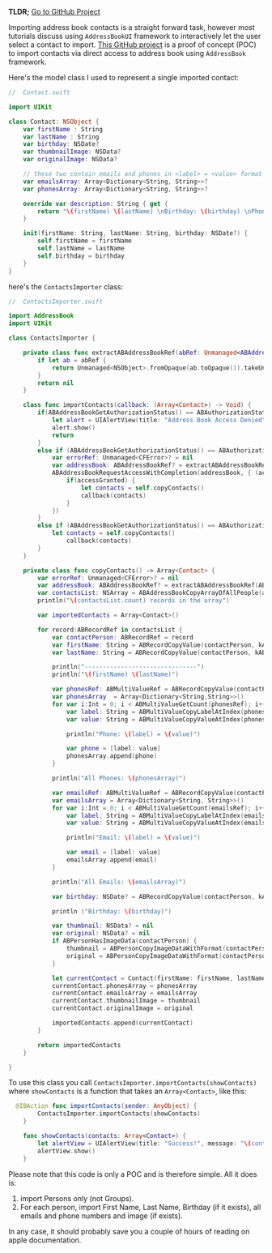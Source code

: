 <!--
.. title: How To Import iOS Address Book
.. slug: how-to-import-ios-address-book
.. date: 2014-09-12 20:59:52 UTC+05:00
.. tags: Programming, iOS, AddressBook, Swift
.. link:
.. description:
.. type: text
-->

**TLDR;** [Go to GitHub Project](https://github.com/ishaq/ContactsImporter)

Importing address book contacts is a straight forward task, however most tutorials discuss using `AddressBookUI` framework to interactively let the user select a contact to import. [This GitHub project](https://github.com/ishaq/ContactsImporter) is a proof of concept (POC) to import contacts via direct access to address book using `AddressBook` framework.

Here's the model class I used to represent a single imported contact:

```swift
//  Contact.swift

import UIKit

class Contact: NSObject {
    var firstName : String
    var lastName : String
    var birthday: NSDate?
    var thumbnailImage: NSData?
    var originalImage: NSData?

    // these two contain emails and phones in <label> = <value> format
    var emailsArray: Array<Dictionary<String, String>>?
    var phonesArray: Array<Dictionary<String, String>>?

    override var description: String { get {
        return "\(firstName) \(lastName) \nBirthday: \(birthday) \nPhones: \(phonesArray) \nEmails: \(emailsArray)\n\n"}
    }

    init(firstName: String, lastName: String, birthday: NSDate?) {
        self.firstName = firstName
        self.lastName = lastName
        self.birthday = birthday
    }
}
```

here's the `ContactsImporter` class:

```swift
//  ContactsImporter.swift

import AddressBook
import UIKit

class ContactsImporter {

    private class func extractABAddressBookRef(abRef: Unmanaged<ABAddressBookRef>!) -> ABAddressBookRef? {
        if let ab = abRef {
            return Unmanaged<NSObject>.fromOpaque(ab.toOpaque()).takeUnretainedValue()
        }
        return nil
    }

    class func importContacts(callback: (Array<Contact>) -> Void) {
        if(ABAddressBookGetAuthorizationStatus() == ABAuthorizationStatus.Denied || ABAddressBookGetAuthorizationStatus() == ABAuthorizationStatus.Restricted) {
            let alert = UIAlertView(title: "Address Book Access Denied", message: "Please grant us access to your Address Book in Settings -> Privacy -> Contacts", delegate: nil, cancelButtonTitle: "OK")
            alert.show()
            return
        }
        else if (ABAddressBookGetAuthorizationStatus() == ABAuthorizationStatus.NotDetermined) {
            var errorRef: Unmanaged<CFError>? = nil
            var addressBook: ABAddressBookRef? = extractABAddressBookRef(ABAddressBookCreateWithOptions(nil, &errorRef))
            ABAddressBookRequestAccessWithCompletion(addressBook, { (accessGranted: Bool, error: CFError!) -> Void in
                if(accessGranted) {
                    let contacts = self.copyContacts()
                    callback(contacts)
                }
            })
        }
        else if (ABAddressBookGetAuthorizationStatus() == ABAuthorizationStatus.Authorized) {
            let contacts = self.copyContacts()
                callback(contacts)
        }
    }

    private class func copyContacts() -> Array<Contact> {
        var errorRef: Unmanaged<CFError>? = nil
        var addressBook: ABAddressBookRef? = extractABAddressBookRef(ABAddressBookCreateWithOptions(nil, &errorRef))
        var contactsList: NSArray = ABAddressBookCopyArrayOfAllPeople(addressBook).takeRetainedValue() as NSArray
        println("\(contactsList.count) records in the array")

        var importedContacts = Array<Contact>()

        for record:ABRecordRef in contactsList {
            var contactPerson: ABRecordRef = record
            var firstName: String = ABRecordCopyValue(contactPerson, kABPersonFirstNameProperty).takeRetainedValue() as NSString
            var lastName: String = ABRecordCopyValue(contactPerson, kABPersonLastNameProperty).takeRetainedValue() as NSString

            println("-------------------------------")
            println("\(firstName) \(lastName)")

            var phonesRef: ABMultiValueRef = ABRecordCopyValue(contactPerson, kABPersonPhoneProperty).takeRetainedValue() as ABMultiValueRef
            var phonesArray  = Array<Dictionary<String,String>>()
            for var i:Int = 0; i < ABMultiValueGetCount(phonesRef); i++ {
                var label: String = ABMultiValueCopyLabelAtIndex(phonesRef, i).takeRetainedValue() as NSString
                var value: String = ABMultiValueCopyValueAtIndex(phonesRef, i).takeRetainedValue() as NSString

                println("Phone: \(label) = \(value)")

                var phone = [label: value]
                phonesArray.append(phone)
            }

            println("All Phones: \(phonesArray)")

            var emailsRef: ABMultiValueRef = ABRecordCopyValue(contactPerson, kABPersonEmailProperty).takeRetainedValue() as ABMultiValueRef
            var emailsArray = Array<Dictionary<String, String>>()
            for var i:Int = 0; i < ABMultiValueGetCount(emailsRef); i++ {
                var label: String = ABMultiValueCopyLabelAtIndex(emailsRef, i).takeRetainedValue() as NSString
                var value: String = ABMultiValueCopyValueAtIndex(emailsRef, i).takeRetainedValue() as NSString

                println("Email: \(label) = \(value)")

                var email = [label: value]
                emailsArray.append(email)
            }

            println("All Emails: \(emailsArray)")

            var birthday: NSDate? = ABRecordCopyValue(contactPerson, kABPersonBirthdayProperty).takeRetainedValue() as? NSDate

            println ("Birthday: \(birthday)")

            var thumbnail: NSData? = nil
            var original: NSData? = nil
            if ABPersonHasImageData(contactPerson) {
                thumbnail = ABPersonCopyImageDataWithFormat(contactPerson, kABPersonImageFormatThumbnail).takeRetainedValue() as NSData
                original = ABPersonCopyImageDataWithFormat(contactPerson, kABPersonImageFormatOriginalSize).takeRetainedValue() as NSData
            }

            let currentContact = Contact(firstName: firstName, lastName: lastName, birthday: birthday)
            currentContact.phonesArray = phonesArray
            currentContact.emailsArray = emailsArray
            currentContact.thumbnailImage = thumbnail
            currentContact.originalImage = original

            importedContacts.append(currentContact)
        }

        return importedContacts
    }

}
```

To use this class you call `ContactsImporter.importContacts(showContacts)` where `showContacts` is a function that takes an `Array<Contact>`, like this:

``` swift
  @IBAction func importContacts(sender: AnyObject) {
        ContactsImporter.importContacts(showContacts)
    }

    func showContacts(contacts: Array<Contact>) {
        let alertView = UIAlertView(title: "Success!", message: "\(contacts.count) contacts imported successfully", delegate: nil, cancelButtonTitle: "OK")
        alertView.show()
    }

```

Please note that this code is only a POC and is therefore simple. All it does is:

1. import Persons only (not Groups).
2. For each person, import First Name, Last Name, Birthday (if it exists), all emails and phone numbers and image (if exists).

In any case, it should probably save you a couple of hours of reading on apple documentation.

